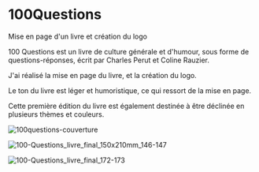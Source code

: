 # 100Questions
Mise en page d'un livre et création du logo

100 Questions est un livre de culture générale et d'humour, sous forme de questions-réponses, écrit par Charles Perut et Coline Rauzier.

J'ai réalisé la mise en page du livre, et la création du logo.

Le ton du livre est léger et humoristique, ce qui ressort de la mise en page.

Cette première édition du livre est également destinée à être déclinée en plusieurs thèmes et couleurs.

![100questions-couverture](https://github.com/user-attachments/assets/b4b752e4-f2d3-45e8-9ae0-caea1818925b)

![100-Questions_livre_final_150x210mm_146-147](https://github.com/user-attachments/assets/b25efeec-bbcd-4be5-9516-bd33fbb0806d)

![100-Questions_livre_final_172-173](https://github.com/user-attachments/assets/6513cbed-ae08-447d-832c-718c890afb30)
